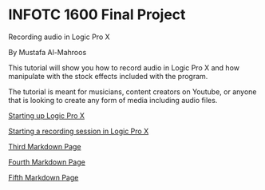 # INFOTC 1600 Final Project
Recording audio in Logic Pro X

By Mustafa Al-Mahroos

This tutorial will show you how to record audio in Logic Pro X and how manipulate with the stock effects included with the program.

The tutorial is meant for musicians, content creators on Youtube, or anyone that is looking to create any form of media including audio files.

[Starting up Logic Pro X](https://github.com/Mus-2000/Infotc1000/blob/master/Page1.md)

[Starting a recording session in Logic Pro X](https://github.com/Mus-2000/Infotc1000/blob/master/Page2.md)

[Third Markdown Page](https://github.com/Mus-2000/Infotc1000/blob/master/Page3.md)

[Fourth Markdown Page](https://github.com/Mus-2000/Infotc1000/blob/master/Page4.md)

[Fifth Markdown Page](https://github.com/Mus-2000/Infotc1000/blob/master/Page5.md)
